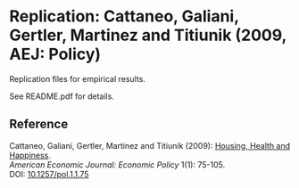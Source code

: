 # Replication: Cattaneo, Galiani, Gertler, Martinez and Titiunik (2009, AEJ: Policy)

Replication files for empirical results.

See README.pdf for details.

## Reference

Cattaneo, Galiani, Gertler, Martinez and Titiunik (2009): [Housing, Health and Happiness](https://mdcattaneo.github.io/papers/Cattaneo-Galiani-Gertler-Martinez-Titiunik_2009_AEJ-Policy.pdf).<br>
_American Economic Journal: Economic Policy_ 1(1): 75-105.<br>
DOI: [10.1257/pol.1.1.75](http://doi.org/10.1257/pol.1.1.75)
